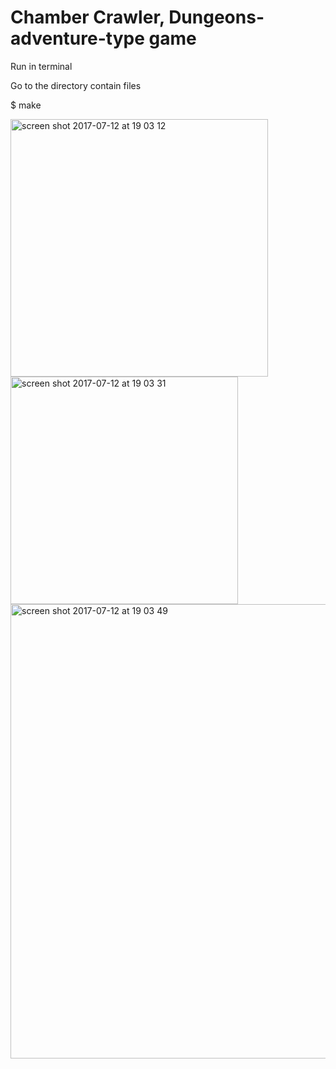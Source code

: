# Chamber Crawler, Dungeons-adventure-type game

Run in terminal

Go to the directory contain files 

 $ make
 
 
<img width="412" alt="screen shot 2017-07-12 at 19 03 12" src="https://user-images.githubusercontent.com/13424602/28143779-72301fcc-6735-11e7-82a7-9e511841b75a.png">

<img width="364" alt="screen shot 2017-07-12 at 19 03 31" src="https://user-images.githubusercontent.com/13424602/28143786-75b717cc-6735-11e7-913d-d57dd3c95c27.png">

<img width="727" alt="screen shot 2017-07-12 at 19 03 49" src="https://user-images.githubusercontent.com/13424602/28143790-78284e68-6735-11e7-8409-cf172adca5c8.png">
